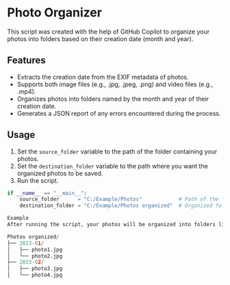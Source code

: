 # Photo Organizer

This script was created with the help of GitHub Copilot to organize your photos into folders based on their creation date (month and year).

## Features

- Extracts the creation date from the EXIF metadata of photos.
- Supports both image files (e.g., .jpg, .jpeg, .png) and video files (e.g., .mp4).
- Organizes photos into folders named by the month and year of their creation date.
- Generates a JSON report of any errors encountered during the process.

## Usage

1. Set the `source_folder` variable to the path of the folder containing your photos.
2. Set the `destination_folder` variable to the path where you want the organized photos to be saved.
3. Run the script.

```python
if __name__ == "__main__":
    source_folder      = "C:/Example/Photos"            # Path of the folder with photos
    destination_folder = "C:/Example/Photos organized"  # Organized folder path

Example
After running the script, your photos will be organized into folders like:

Photos organized/
├── 2023-01/
│   ├── photo1.jpg
│   └── photo2.jpg
├── 2023-02/
│   ├── photo3.jpg
│   └── photo4.jpg
